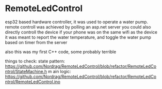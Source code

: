 # RemoteLedControl
esp32 based hardware controller, it was used to operate a water pump. 
remote controll was achieved by polling an asp.net server 
you could also directly controll the device if your phone was on the same wifi as the device 
it was meant to report the water temperature, and toggle the water pump based on timer from the server

also this was my first C++ code, some probably terrible

things to check: state pattern: https://github.com/Nordrag/RemoteLedControl/blob/refactor/RemoteLedControl/StateMachine.h m
ain logic: https://github.com/Nordrag/RemoteLedControl/blob/refactor/RemoteLedControl/RemoteLedControl.ino
